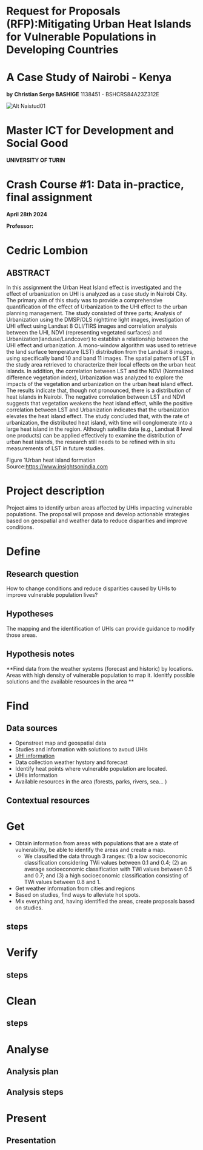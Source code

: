 # Request for Proposals (RFP):Mitigating Urban Heat Islands for Vulnerable Populations in Developing Countries

# A Case Study of Nairobi - Kenya
**by**
**Christian Serge BASHIGE**
1138451 - BSHCRS84A23Z312E

![Alt Naistud01](https://github.com/clombion/turin_crash_course/assets/166433063/12675937-81d4-46b9-9165-856246835b66)

#  Master ICT for Development and Social Good
  **UNIVERSITY OF TURIN** 
  
#  Crash Course #1: Data in-practice, final assignment 
**April 28th 2024**

**Professor:**  

# Cedric Lombion

## ABSTRACT

In this assignment the Urban Heat Island effect is investigated and the effect of urbanization on UHI is
analyzed as a case study in Nairobi City. The primary aim of this study was to provide a
comprehensive quantification of the effect of Urbanization to the UHI effect to the urban
planning management. The study consisted of three parts; Analysis of Urbanization using the
DMSP/OLS nighttime light images, investigation of UHI effect using Landsat 8 OLI/TIRS
images and correlation analysis between the UHI, NDVI (representing vegetated surfaces) and
Urbanization(landuse/Landcover) to establish a relationship between the UHI effect and
urbanization. A mono-window algorithm was used to retrieve the land surface temperature (LST)
distribution from the Landsat 8 images, using specifically band 10 and band 11 images. The
spatial pattern of LST in the study area retrieved to characterize their local effects on the urban
heat islands. In addition, the correlation between LST and the NDVI (Normalized difference
vegetation index), Urbanization was analyzed to explore the impacts of the vegetation and
urbanization on the urban heat island effect. The results indicate that, though not pronounced,
there is a distribution of heat islands in Nairobi. The negative correlation between LST and
NDVI suggests that vegetation weakens the heat island effect, while the positive correlation
between LST and Urbanization indicates that the urbanization elevates the heat island effect. The
study concluded that, with the rate of urbanization, the distributed heat island, with time will
conglomerate into a large heat island in the region. Although satellite data (e.g., Landsat 8 level
one products) can be applied effectively to examine the distribution of urban heat islands, the
research still needs to be refined with in situ measurements of LST in future studies.


Figure 1Urban heat island formation 
Source:https://www.insightsonindia.com




# Project description
Project aims to identify urban areas affected by UHIs impacting vulnerable populations. The proposal will propose and develop actionable strategies based on geospatial and weather data to reduce disparities and improve conditions.

# Define
## Research question
How to change conditions and reduce disparities caused by UHIs to improve vulnerable population lives?
## Hypotheses
The mapping and the identification of UHIs can provide guidance to modify those areas. 

## Hypothesis notes
**Find data from the weather systems (forecast and historic) by locations. Areas with high density of vulnerable population to map it. Idenitfy possible solutions and the available resources in the area **
# Find	
## Data sources
* Openstreet map and geospatial data
* Studies and information with solutions to avoud UHIs
* [UHI information](https://www.mdpi.com/2073-4433/12/7/917)
* Data collection weather hystory and forecast
* Identify heat points where vulnerable population are located.
* UHIs information
* Available resources in the area (forests, parks, rivers, sea... )


## Contextual resources


# Get

* Obtain information from areas with populations that are a state of vulnerability, be able to identify the areas and create a map.
   * We classified the data through 3 ranges: (1) a low socioeconomic classification considering TWi values between 0.1 and 0.4; (2) an average socioeconomic classification with TWi values between 0.5 and 0.7; and (3) a high socioeconomic classification consisting of TWi values between 0.8 and 1.
* Get weather information from cities and regions
* Based on studies, find ways to alleviate hot spots.
* Mix everything and, having identified the areas, create proposals based on studies.



## steps
# Verify
## steps
# Clean
## steps
# Analyse
## Analysis plan
## Analysis steps
# Present
## Presentation
